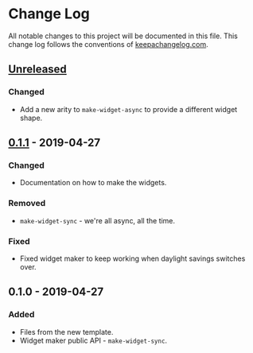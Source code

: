 # Change Log
All notable changes to this project will be documented in this file. This change log follows the conventions of [keepachangelog.com](http://keepachangelog.com/).

## [Unreleased]
### Changed
- Add a new arity to `make-widget-async` to provide a different widget shape.

## [0.1.1] - 2019-04-27
### Changed
- Documentation on how to make the widgets.

### Removed
- `make-widget-sync` - we're all async, all the time.

### Fixed
- Fixed widget maker to keep working when daylight savings switches over.

## 0.1.0 - 2019-04-27
### Added
- Files from the new template.
- Widget maker public API - `make-widget-sync`.

[Unreleased]: https://github.com/your-name/peg-thing/compare/0.1.1...HEAD
[0.1.1]: https://github.com/your-name/peg-thing/compare/0.1.0...0.1.1
